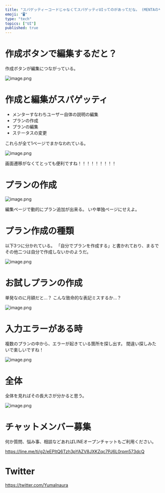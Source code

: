 ```yaml
---
title: "スパゲッティーコードじゃなくてスパゲッティUIってのがあってだな。 (MENTAのやばい編集フォーム)"
emoji: "🖥"
type: "tech"
topics: ["UI"]
published: true
---
```


# 作成ボタンで編集するだと？

作成ボタンが編集につながっている。

![image.png](https://qiita-image-store.s3.ap-northeast-1.amazonaws.com/0/89618/8a3d99e9-d86b-7f62-f8cd-a8bcc6d2cb69.png)

# 作成と編集がスパゲッティ

- メンターすなわちユーザー自体の説明の編集
- プランの作成
- プランの編集
- ステータスの変更

これらが全て1ページでまかなわれている。

![image.png](https://qiita-image-store.s3.ap-northeast-1.amazonaws.com/0/89618/b9bc9c97-020d-882c-9c2b-811397805c95.png)

画面遷移がなくてとっても便利ですね！！！！！！！！！

# プランの作成

![image.png](https://qiita-image-store.s3.ap-northeast-1.amazonaws.com/0/89618/0e01c26c-a48a-bf76-9775-ddfb4ad85fae.png)

編集ページで動的にプラン追加が出来る。
いや単独ページにせえよ。

# プラン作成の種類

以下3つに分かれている。
「自分でプランを作成する」と書かれており、まるでその他二つは自分で作成しないかのようだ。

![image.png](https://qiita-image-store.s3.ap-northeast-1.amazonaws.com/0/89618/2b5f4a8d-e43e-2e82-86ef-84cf6f9dee26.png)



# お試しプランの作成

単発なのに月額だと…？
こんな致命的な表記ミスするか…？

![image.png](https://qiita-image-store.s3.ap-northeast-1.amazonaws.com/0/89618/aad483ec-4fc1-1a32-d8bb-47ddd1c26b57.png)


# 入力エラーがある時

複数のプランの中から、エラーが起きている箇所を探し出す。
間違い探しみたいで楽しいですね！

![image.png](https://qiita-image-store.s3.ap-northeast-1.amazonaws.com/0/89618/656df8f2-ce5d-bc63-7966-c58e26c7f0b6.png)


# 全体

全体を見ればその長大さが分かると思う。

![image.png](https://qiita-image-store.s3.ap-northeast-1.amazonaws.com/0/89618/02e6d24e-5511-0d66-0c5c-f78151bbebfe.png)



<!-- Update From Qiita API -->

# チャットメンバー募集


何か質問、悩み事、相談などあればLINEオープンチャットもご利用ください。

https://line.me/ti/g2/eEPltQ6Tzh3pYAZV8JXKZqc7PJ6L0rpm573dcQ





# Twitter


https://twitter.com/YumaInaura


<!-- Update From Qiita API -->


